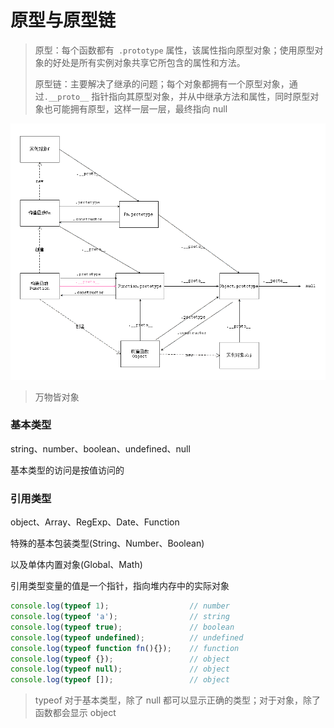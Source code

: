 # 原型与原型链

> 原型：每个函数都有` .prototype` 属性，该属性指向原型对象；使用原型对象的好处是所有实例对象共享它所包含的属性和方法。
>
> 原型链：主要解决了继承的问题；每个对象都拥有一个原型对象，通过`.__proto__` 指针指向其原型对象，并从中继承方法和属性，同时原型对象也可能拥有原型，这样一层一层，最终指向 null

![](../../assets/imgs/img-037.jpg)

> 万物皆对象

### 基本类型

string、number、boolean、undefined、null

基本类型的访问是按值访问的

### 引用类型

object、Array、RegExp、Date、Function

特殊的基本包装类型(String、Number、Boolean)

以及单体内置对象(Global、Math)

引用类型变量的值是一个指针，指向堆内存中的实际对象

```javascript
console.log(typeof 1);                  // number
console.log(typeof 'a');                // string
console.log(typeof true);               // boolean
console.log(typeof undefined);          // undefined
console.log(typeof function fn(){});    // function
console.log(typeof {});                 // object
console.log(typeof null);               // object
console.log(typeof []);                 // object
```

> typeof 对于基本类型，除了 null 都可以显示正确的类型；对于对象，除了函数都会显示 object